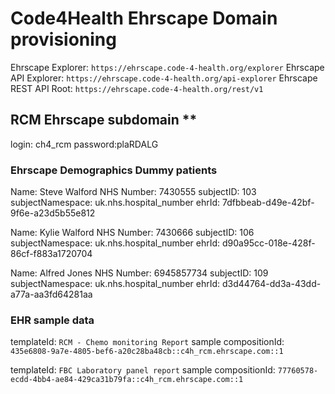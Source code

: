 # Code4Health Ehrscape Domain provisioning

Ehrscape Explorer: `https://ehrscape.code-4-health.org/explorer`
Ehrscape API Explorer: `https://ehrscape.code-4-health.org/api-explorer`
Ehrscape REST API Root: `https://ehrscape.code-4-health.org/rest/v1`

## RCM Ehrscape subdomain **

login: ch4_rcm
password:plaRDALG

### Ehrscape Demographics Dummy patients

Name: Steve Walford
NHS Number: 7430555
subjectID: 103
subjectNamespace: uk.nhs.hospital_number
ehrId: 7dfbbeab-d49e-42bf-9f6e-a23d5b55e812

Name: Kylie Walford
NHS Number: 7430666
subjectID: 106
subjectNamespace: uk.nhs.hospital_number
ehrId: d90a95cc-018e-428f-86cf-f883a1720704

Name: Alfred Jones
NHS Number: 6945857734
subjectID: 109
subjectNamespace: uk.nhs.hospital_number
ehrId: d3d44764-dd3a-43dd-a77a-aa3fd64281aa


### EHR sample data

templateId: `RCM - Chemo monitoring Report`
sample compositionId: `435e6808-9a7e-4805-bef6-a20c28ba48cb::c4h_rcm.ehrscape.com::1`

templateId: `FBC Laboratory panel report`
sample compositionId: `77760578-ecdd-4bb4-ae84-429ca31b79fa::c4h_rcm.ehrscape.com::1`